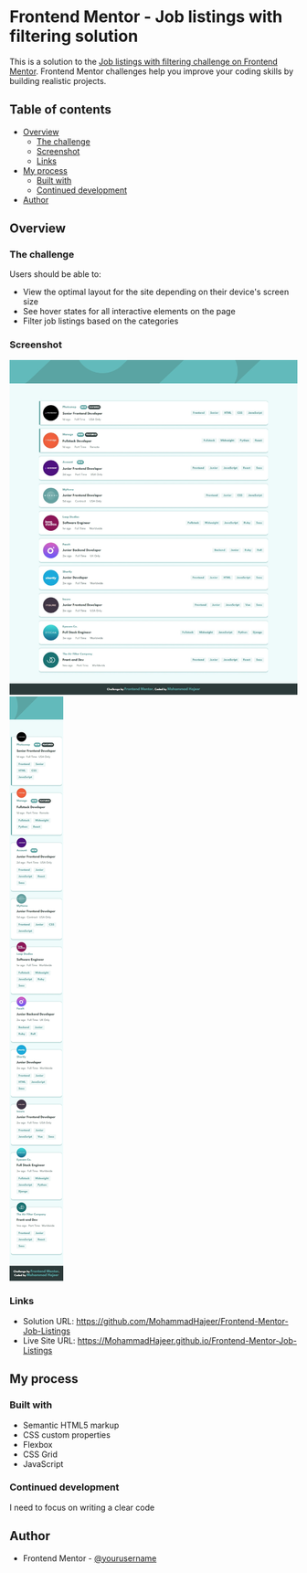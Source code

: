 # Frontend Mentor - Job listings with filtering solution

This is a solution to the [Job listings with filtering challenge on Frontend Mentor](https://www.frontendmentor.io/challenges/job-listings-with-filtering-ivstIPCt). Frontend Mentor challenges help you improve your coding skills by building realistic projects. 

## Table of contents

- [Overview](#overview)
  - [The challenge](#the-challenge)
  - [Screenshot](#screenshot)
  - [Links](#links)
- [My process](#my-process)
  - [Built with](#built-with)
  - [Continued development](#continued-development)
- [Author](#author)


## Overview

### The challenge

Users should be able to:

- View the optimal layout for the site depending on their device's screen size
- See hover states for all interactive elements on the page
- Filter job listings based on the categories

### Screenshot

![](./design/Desktop.jpeg)
![](./design/Mobile.jpeg)


### Links

- Solution URL: https://github.com/MohammadHajeer/Frontend-Mentor-Job-Listings
- Live Site URL: https://MohammadHajeer.github.io/Frontend-Mentor-Job-Listings

## My process

### Built with

- Semantic HTML5 markup
- CSS custom properties
- Flexbox
- CSS Grid
- JavaScript

### Continued development

I need to focus on writing a clear code


## Author

- Frontend Mentor - [@yourusername](https://www.frontendmentor.io/profile/MohammadHajeer)


